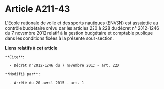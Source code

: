 # Article A211-43

L'Ecole nationale de voile et des sports nautiques (ENVSN) est assujettie au contrôle budgétaire prévu par les articles 220 à
228 du décret n° 2012-1246 du 7 novembre 2012 relatif à la gestion budgétaire et comptable publique dans les conditions
fixées à la présente sous-section.

**Liens relatifs à cet article**

	**Cite**:

	  - Décret n°2012-1246 du 7 novembre 2012 - art. 220

	**Modifié par**:

	  - Arrêté du 20 avril 2015 - art. 1
